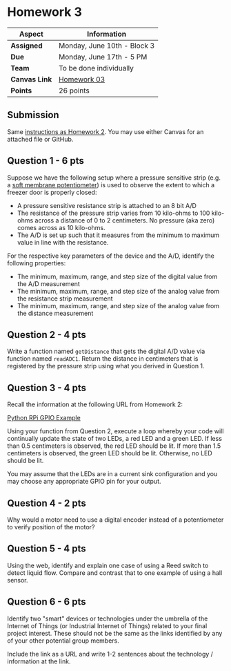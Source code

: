 # Homework 3

| **Aspect** | **Information** |
| --- | --- | 
| **Assigned** | Monday, June 10th - Block 3 | 
| **Due** | Monday, June 17th - 5 PM | 
| **Team** | To be done individually |  
| **Canvas Link** | [Homework 03](https://canvas.nd.edu/courses/92659/assignments/274663) | 
| **Points** | 26 points | 

## Submission

Same [instructions as Homework 2](https://github.com/adstriegel/cse34468-su24/blob/main/hw/hw-02/hw2.md). You may use either Canvas for an attached file or GitHub.

## Question 1 - 6 pts

Suppose we have the following setup where a pressure sensitive strip (e.g. a [soft membrane potentiometer](https://www.sparkfun.com/products/8681)) is used to observe the extent to which a freezer door is properly closed:

* A pressure sensitive resistance strip is attached to an 8 bit A/D
* The resistance of the pressure strip varies from 10 kilo-ohms to 100 kilo-ohms across a distance of 0 to 2 centimeters. No pressure (aka zero) comes across as 10 kilo-ohms.
* The A/D is set up such that it measures from the minimum to maximum value in line with the resistance.

For the respective key parameters of the device and the A/D, identify the following properties:

* The minimum, maximum, range, and step size of the digital value from the A/D measurement
* The minimum, maximum, range, and step size of the analog value from the resistance strip measurement
* The minimum, maximum, range, and step size of the analog value from the distance measurement

## Question 2 - 4 pts

Write a function named `getDistance` that gets the digital A/D value via function named `readADC1`.  Return the distance in centimeters that is registered by the pressure strip using what you derived in Question 1.

## Question 3 - 4 pts

Recall the information at the following URL from Homework 2:

[Python RPi GPIO Example](https://learn.sparkfun.com/tutorials/raspberry-gpio/python-rpigpio-example)

Using your function from Question 2, execute a loop whereby your code will continually update the state of two LEDs, a red LED and a green LED.  If less than 0.5 centimeters is observed, the red LED should be lit.  If more than 1.5 centimeters is observed, the green LED should be lit.  Otherwise, no LED should be lit.

You may assume that the LEDs are in a current sink configuration and you may choose any appropriate GPIO pin for your output.  

## Question 4 - 2 pts

Why would a motor need to use a digital encoder instead of a potentiometer to verify position of the motor?

## Question 5 - 4 pts

Using the web, identify and explain one case of using a Reed switch to detect liquid flow.  Compare and contrast that to one example of using a hall sensor.  

## Question 6 - 6 pts

Identify two "smart" devices or technologies under the umbrella of the Internet of Things (or Industrial Internet of Things) related to your final project interest.  These should not be the same as the links identified by any of your other potential group members.

Include the link as a URL and write 1-2 sentences about the technology / information at the link.  
